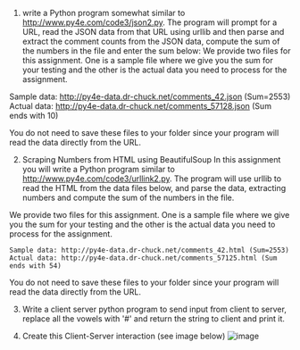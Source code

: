 
1.  write a Python program somewhat similar to http://www.py4e.com/code3/json2.py. 
The program will prompt for a URL, read the JSON data from that URL using urllib and 
then parse and extract the comment counts from the JSON data, 
compute the sum of the numbers in the file and enter the sum below:
We provide two files for this assignment. 
One is a sample file where we give you the sum for your testing and the other is the actual data you need to process for the assignment.
  
  Sample data: http://py4e-data.dr-chuck.net/comments_42.json (Sum=2553)
  Actual data: http://py4e-data.dr-chuck.net/comments_57128.json (Sum ends with 10)
  
You do not need to save these files to your folder since your program will read the data directly from the URL. 



2. Scraping Numbers from HTML using BeautifulSoup In this assignment you will write a Python program similar to http://www.py4e.com/code3/urllink2.py. The program will use urllib to read the HTML from the data files below, and parse the data, extracting numbers and compute the sum of the numbers in the file.

We provide two files for this assignment. One is a sample file where we give you the sum for your testing and the other is the actual data you need to process for the assignment.

    Sample data: http://py4e-data.dr-chuck.net/comments_42.html (Sum=2553)
    Actual data: http://py4e-data.dr-chuck.net/comments_57125.html (Sum ends with 54)

You do not need to save these files to your folder since your program will read the data directly from the URL. 



3. Write a client server python program to send input from client to server, replace all the vowels with '#' and return the string to client and print it.

4. Create this Client-Server interaction (see image below)
![image](https://user-images.githubusercontent.com/47218880/71123669-c6b20800-21a8-11ea-901c-2c58f640bede.png)

